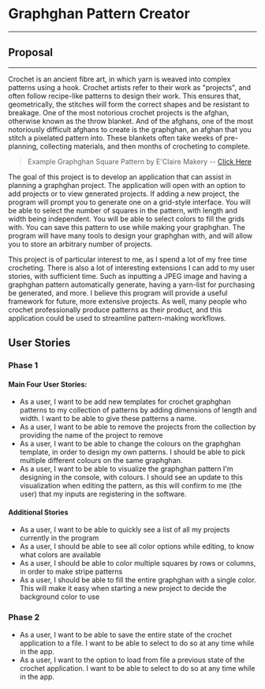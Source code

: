 # Graphghan Pattern Creator
***

## Proposal
***

Crochet is an ancient fibre art, in which yarn is weaved into complex patterns using a hook. 
Crochet artists refer to their work as "projects", and often follow recipe-like patterns to design their work. 
This ensures that, geometrically, the stitches will form the correct shapes and be resistant to breakage. 
One of the most notorious crochet projects is the afghan, otherwise known as the throw blanket.
And of the afghans, one of the most notoriously difficult afghans to create is the graphghan, an afghan that you stitch
a pixelated pattern into. These blankets often take weeks of pre-planning, collecting materials, and then months
of crocheting to complete.

> Example Graphghan Square Pattern by E'Claire Makery --
> [Click Here](https://eclairemakery.com/wp-content/uploads/2021/09/Watermarked-Fall-Leaf-Right-Leaf-Graph.pdf)

The goal of this project is to develop an application that can assist in planning a graphghan project.
The application will open with an option to add projects or to view generated projects. 
If adding a new project, the program will prompt you to generate one on a grid-style interface. You will be able
to select the number of squares in the pattern, with length and width being independent. 
You will be able to select colors to fill the grids with. You can save this pattern to use while making your graphghan.
The program will have many tools to design your graphghan with, and will allow you to store an arbitrary
number of projects.


This project is of particular interest to me, as I spend a lot of my free time crocheting.
There is also a lot of interesting extensions I can add to my user stories, with sufficient time. Such as inputting
a JPEG image and having a graphghan pattern automatically generate, having a yarn-list for purchasing be generated,
and more. I believe this program will provide a useful
framework for future, more extensive projects. As well, many people who crochet professionally 
produce patterns as their product, and this application could be used to streamline pattern-making workflows. 

## User Stories
### Phase 1

#### Main Four User Stories:
* As a user, I want to be add new templates for crochet graphghan patterns to my collection of patterns by adding 
dimensions of length and width. I want to be able to give these patterns a name. 
* As a user, I want to be able to remove the projects from the collection by providing the name of the project to remove
* As a user, I want to be able to change the colours on the graphghan template, in order to design my own patterns. 
I should be able to pick multiple different colours on the same graphghan.
* As a user, I want to be able to visualize the graphghan pattern I'm designing in the console, with colours. I should
see an update to this visualization when editing the pattern, as this will confirm to me (the user) that 
my inputs are registering in the software. 

#### Additional Stories
* As a user, I want to be able to quickly see a list of all my projects currently in the program
* As a user, I should be able to see all color options while editing, to know what colors are available
* As a user, I should be able to color multiple squares by rows or columns, in order to make stripe patterns
* As a user, I should be able to fill the entire graphghan with a single color. This will make it easy 
when starting a new project to decide the background color to use 

### Phase 2

* As a user, I want to be able to save the entire state of the crochet application
to a file. I want to be able to select to do so at any time while in the app. 
* As a user, I want to the option to load from file a previous state of the crochet
application. I want to be able to select to do so at any time while in the app. 

